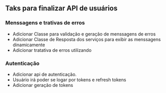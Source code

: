 ## Taks para finalizar API de usuários

### Menssagens e trativas de erros
* Adicionar Classe para validação e geração de menssagens de erros
* Adicionar Classe de Resposta dos serviços para exibir as menssagens dinamicamente
* Adicionar tratativa de erros utilizando

### Autenticação
* Adicionar api de autenticação.
* Usuário irá poder se logar por tokens e refresh tokens
* Adicionar geração de tokens